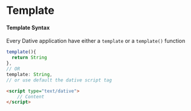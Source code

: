 # Template


#### Template Syntax
Every Dative application have either a ``template`` or a ``template()`` function
```js
template(){
  return String
},
// OR
template: String,
// or use default the dative script tag
```
```html
<script type="text/dative">
    // Content
</script>
```